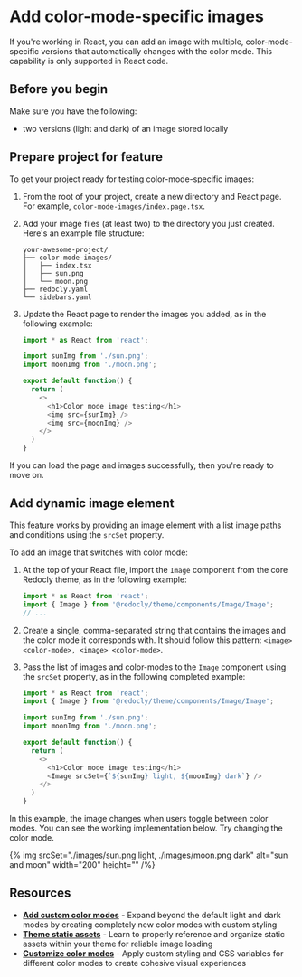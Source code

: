 # Add color-mode-specific images

If you're working in React, you can add an image with multiple, color-mode-specific versions that automatically changes with the color mode.
This capability is only supported in React code.

## Before you begin

Make sure you have the following:

- two versions (light and dark) of an image stored locally

## Prepare project for feature

To get your project ready for testing color-mode-specific images:

1. From the root of your project, create a new directory and React page.
   For example, `color-mode-images/index.page.tsx`.

2. Add your image files (at least two) to the directory you just created.
   Here's an example file structure:
    ```treeview
    your-awesome-project/
    ├── color-mode-images/
    │   ├── index.tsx
    │   ├── sun.png
    │   └── moon.png
    ├── redocly.yaml
    └── sidebars.yaml
    ```

3. Update the React page to render the images you added, as in the following example:
    ```javascript
    import * as React from 'react';

    import sunImg from './sun.png';
    import moonImg from './moon.png';

    export default function() {
      return (
        <>
          <h1>Color mode image testing</h1>
          <img src={sunImg} />
          <img src={moonImg} />
        </>
      )
    }
    ```

If you can load the page and images successfully, then you're ready to move on.

## Add dynamic image element

This feature works by providing an image element with a list image paths and conditions using the `srcSet` property.

To add an image that switches with color mode:

1. At the top of your React file, import the `Image` component from the core Redocly theme, as in the following example:
    ```javascript
    import * as React from 'react';
    import { Image } from '@redocly/theme/components/Image/Image';
    // ...
    ```

2. Create a single, comma-separated string that contains the images and the color mode it corresponds with.
   It should follow this pattern: `<image> <color-mode>, <image> <color-mode>`.

3. Pass the list of images and color-modes to the `Image` component using the `srcSet` property, as in the following completed example:
    ```javascript
    import * as React from 'react';
    import { Image } from '@redocly/theme/components/Image/Image';

    import sunImg from './sun.png';
    import moonImg from './moon.png';

    export default function() {
      return (
        <>
          <h1>Color mode image testing</h1>
          <Image srcSet={`${sunImg} light, ${moonImg} dark`} />
        </>
      )
    }
    ```

In this example, the image changes when users toggle between color modes.
You can see the working implementation below.
Try changing the color mode.

{% img srcSet="./images/sun.png light, ./images/moon.png dark" alt="sun and moon" width="200" height="" /%}

## Resources

- **[Add custom color modes](../branding/customize-color-modes.md#add-new-color-modes)** - Expand beyond the default light and dark modes by creating completely new color modes with custom styling
- **[Theme static assets](./theme-static-assets.md)** - Learn to properly reference and organize static assets within your theme for reliable image loading
- **[Customize color modes](../branding/customize-color-modes.md)** - Apply custom styling and CSS variables for different color modes to create cohesive visual experiences
